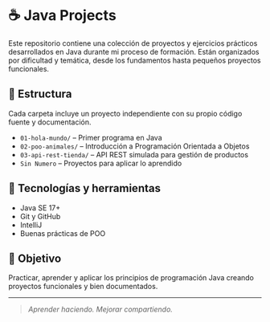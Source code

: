 # ☕ Java Projects

Este repositorio contiene una colección de proyectos y ejercicios prácticos desarrollados en Java durante mi proceso de formación. Están organizados por dificultad y temática, desde los fundamentos hasta pequeños proyectos funcionales.

## 📂 Estructura

Cada carpeta incluye un proyecto independiente con su propio código fuente y documentación.

- `01-hola-mundo/` – Primer programa en Java
- `02-poo-animales/` – Introducción a Programación Orientada a Objetos
- `03-api-rest-tienda/` – API REST simulada para gestión de productos
- `Sin Numero` – Proyectos para aplicar lo aprendido

## 🚀 Tecnologías y herramientas

- Java SE 17+
- Git y GitHub
- IntelliJ 
- Buenas prácticas de POO

## 🎯 Objetivo

Practicar, aprender y aplicar los principios de programación Java creando proyectos funcionales y bien documentados.

---

> *Aprender haciendo. Mejorar compartiendo.*

